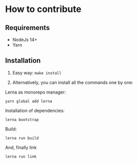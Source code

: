 # How to contribute

## Requirements

* NodeJs 14+
* Yarn

## Installation

1. Easy way: `make install`

2. Alternatively, you can install all the commands one by one:

Lerna as monorepo manager:

```
yarn global add lerna
```

Installation of dependencies:

```
lerna bootstrap
```

Build:

```
lerna run build
```

And, finally link

```
lerna run link
```
